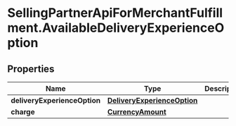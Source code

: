 # SellingPartnerApiForMerchantFulfillment.AvailableDeliveryExperienceOption

## Properties
Name | Type | Description | Notes
------------ | ------------- | ------------- | -------------
**deliveryExperienceOption** | [**DeliveryExperienceOption**](DeliveryExperienceOption.md) |  | 
**charge** | [**CurrencyAmount**](CurrencyAmount.md) |  | 
